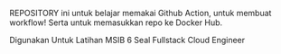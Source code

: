 REPOSITORY ini untuk belajar memakai Github Action, untuk membuat workflow! Serta untuk memasukkan repo ke Docker Hub.

Digunakan Untuk Latihan MSIB 6 Seal Fullstack Cloud Engineer
